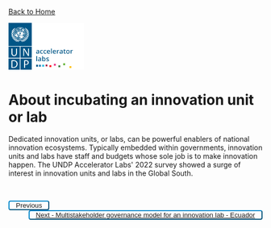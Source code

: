 [Back to Home](../README.md)


<img src="../public/imgs/UNDP_accelerator_labs_logo_vertical_color_RGB.png"  width="150" alt="undp_accelerator_labs_logo">

# About incubating an innovation unit or lab

Dedicated innovation units, or labs, can be powerful enablers of national innovation ecosystems. Typically embedded within governments, innovation units and labs have staff and budgets whose sole job is to make innovation happen. The UNDP Accelerator Labs' 2022 survey showed a surge of interest in innovation units and labs in the Global South.


<div style="padding-top:2rem">
<!-- Left Button -->
<button class="button" class="button" style="float: left; background-color: white; padding: 0 0.8rem; border-radius: 4px; background-color: transparent; border-color: #0087cb; color: #0087cb; letter-spacing: 0; cursor: pointer; text-align: center; text-decoration: none; display: inline-block;">
<a onclick="window.history.back()" class="button" id="left-button">Previous</a>
</button>

<!-- Right Button -->
<button class="button" class="button" style="float: right; background-color: white; padding: 0 0.8rem; border-radius: 4px; background-color: transparent; border-color: #0087cb; color: #0087cb; letter-spacing: 0; cursor: pointer; text-align: center; text-decoration: none; display: inline-block;">
<a href="./Multistakeholder%20governance%20model%20for%20an%20innovation%20lab%20-%20Ecuador/Factsheet%20multistakeholder%20governance%20model_Ecuador" class="button" id="right-button">Next - Multistakeholder governance model for an innovation lab - Ecuador </a>
</button>
</div>
